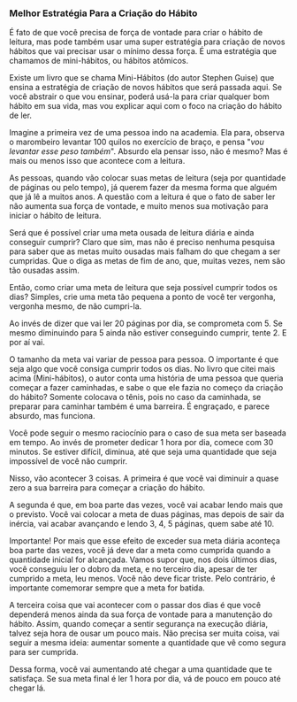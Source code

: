 ### Melhor Estratégia Para a Criação do Hábito

É fato de que você precisa de força de vontade para criar o hábito de leitura, mas pode também usar uma super estratégia para criação de novos hábitos que vai precisar usar o mínimo dessa força. É uma estratégia que chamamos de mini-hábitos, ou hábitos atômicos.

Existe um livro que se chama Mini-Hábitos (do autor Stephen Guise) que ensina a estratégia de criação de novos hábitos que será passada aqui. Se você abstrair o que vou ensinar, poderá usá-la para criar qualquer bom hábito em sua vida, mas vou explicar aqui com o foco na criação do hábito de ler.

Imagine a primeira vez de uma pessoa indo na academia. Ela para, observa o marombeiro levantar 100 quilos no exercício de braço, e pensa "*vou levantar esse peso também*". Absurdo ela pensar isso, não é mesmo? Mas é mais ou menos isso que acontece com a leitura.

As pessoas, quando vão colocar suas metas de leitura (seja por quantidade de páginas ou pelo tempo), já querem fazer da mesma forma que alguém que já lê a muitos anos. A questão com a leitura é que o fato de saber ler não aumenta sua força de vontade, e muito menos sua motivação para iniciar o hábito de leitura.

Será que é possível criar uma meta ousada de leitura diária e ainda conseguir cumprir? Claro que sim, mas não é preciso nenhuma pesquisa para saber que as metas muito ousadas mais falham do que chegam a ser cumpridas. Que o diga as metas de fim de ano, que, muitas vezes, nem são tão ousadas assim.

Então, como criar uma meta de leitura que seja possível cumprir todos os dias? Simples, crie uma meta tão pequena a ponto de você ter vergonha, vergonha mesmo, de não cumpri-la.

Ao invés de dizer que vai ler 20 páginas por dia, se comprometa com 5. Se mesmo diminuindo para 5 ainda não estiver conseguindo cumprir, tente 2. E por aí vai.

O tamanho da meta vai variar de pessoa para pessoa. O importante é que seja algo que você consiga cumprir todos os dias. No livro que citei mais acima (Mini-hábitos), o autor conta uma história de uma pessoa que queria começar a fazer caminhadas, e sabe o que ele fazia no começo da criação do hábito? Somente colocava o tênis, pois no caso da caminhada, se preparar para caminhar também é uma barreira. É engraçado, e parece absurdo, mas funciona.

Você pode seguir o mesmo raciocínio para o caso de sua meta ser baseada em tempo. Ao invés de prometer dedicar 1 hora por dia, comece com 30 minutos. Se estiver difícil, diminua, até que seja uma quantidade que seja impossível de você não cumprir.

Nisso, vão acontecer 3 coisas. A primeira é que você vai diminuir a quase zero a sua barreira para começar a criação do hábito.

A segunda é que, em boa parte das vezes, você vai acabar lendo mais que o previsto. Você vai colocar a meta de duas páginas, mas depois de sair da inércia, vai acabar avançando e lendo 3, 4, 5 páginas, quem sabe até 10.

Importante! Por mais que esse efeito de exceder sua meta diária aconteça boa parte das vezes, você já deve dar a meta como cumprida quando a quantidade inicial for alcançada. Vamos supor que, nos dois últimos dias, você conseguiu ler o dobro da meta, e no terceiro dia, apesar de ter cumprido a meta, leu menos. Você não deve ficar triste. Pelo contrário, é importante comemorar sempre que a meta for batida.

A terceira coisa que vai acontecer com o passar dos dias é que você dependerá menos ainda da sua força de vontade para a manutenção do hábito. Assim, quando começar a sentir segurança na execução diária, talvez seja hora de ousar um pouco mais. Não precisa ser muita coisa, vai seguir a mesma ideia: aumentar somente a quantidade que vê como segura para ser cumprida.

Dessa forma, você vai aumentando até chegar a uma quantidade que te satisfaça. Se sua meta final é ler 1 hora por dia, vá de pouco em pouco até chegar lá.
